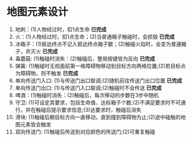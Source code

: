 # 地图元素设计
1. 地刺：(1)人物经过时，扣1点生命  **已完成**
2. 火：(1)人物经过时，扣1点生命；(2)当普通箱子触碰时，会损毁  **已完成**
3. 冰箱子：(1)抵达终点不记入抵达终点箱子数；(2)触碰火焰时，会变为普通箱子，并灭火  **已完成**
4. 毒蘑菇: (1)触碰时消失：(2)触碰后，整局按键皆为反向  **已完成**
5. 弹簧: (1)触碰时无视面前第一格障碍物移动到目标方向两格位置;(2)若目标点为障碍物，则不触发 **已完成**
6. 单向传送门入口: (1)与传送门出口联调;(2)随机前往传送门出口位置 **已完成**
7. 单向传送门出口: (1)与传送门入口联调;(2)触碰时不会传送 **已完成**
8. 啤酒：(1)触碰时消失：(2)触碰后，每次移动的步数在3步中随机
9. 守卫: (1)可设定其要求，包括生命值、达标箱子个数;(2)不满足要求时不可通行，并在触碰后提示要求信息;(3)达要求时，触碰后消失
10. 滑块: (1)触碰后朝目标方向一直移动，直到撞到障碍物为止;(2)途中碰触的地图元素皆会触发
11. 双向传送门: (1)触碰后传送到对应颜色的传送门;(2)可重复触碰